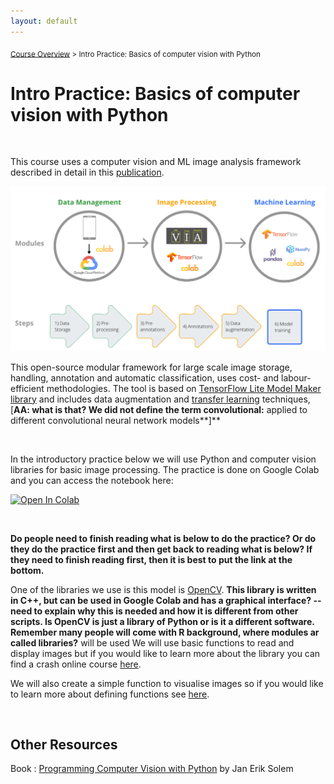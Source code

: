 ```yaml
---
layout: default
---
```


<sub>[Course Overview](index.md) \> Intro Practice: Basics of computer vision with Python</sub>

# Intro Practice: Basics of computer vision with Python

<br/>

This course uses a computer vision and ML image analysis framework described in detail in this [publication](https://www.biorxiv.org/content/10.1101/2022.06.29.498112v1.abstract).

![concepts](./images/framework.png)

This open-source modular framework for large scale image storage, handling, annotation and automatic classification, uses cost- and labour-efficient methodologies. The tool is based on [TensorFlow Lite Model Maker library](https://www.tensorflow.org/lite/models/modify/model_maker) and includes data augmentation and [transfer learning](https://books.google.pt/books?id=CLyDxgEACAAJ&printsec=frontcover#v=onepage&q&f=false) techniques, [**AA: what is that? We did not define the term convolutional:** applied to different convolutional neural network models\*\*]\*\*

<br/>

In the introductory practice below we will use Python and computer vision libraries for basic image processing. The practice is done on Google Colab and you can access the notebook here:

[![Open In Colab](https://colab.research.google.com/assets/colab-badge.svg)](https://colab.research.google.com/drive/1qhc8kgXAwM3k18zgweAsvwIjSG0Qm8lT)

<br/>

**Do people need to finish reading what is below to do the practice? Or do they do the practice first and then get back to reading what is below? If they need to finish reading first, then it is best to put the link at the bottom.**

One of the libraries we use is this model is [OpenCV](https://opencv.org/). **This library is written in C++, but can be used in Google Colab and has a graphical interface? -- need to explain why this is needed and how it is different from other scripts. Is OpenCV is just a library of Python or is it a different software. Remember many people will come with R background, where modules ar called libraries?** will be used We will use basic functions to read and display images but if you would like to learn more about the library you can find a crash online course [here](https://opencv.org/opencv-free-course/).

We will also create a simple function to visualise images so if you would like to learn more about defining functions see [here](https://www.w3schools.com/python/python_functions.asp).

<br/>

## Other Resources

Book : [Programming Computer Vision with Python](http://programmingcomputervision.com/downloads/ProgrammingComputerVision_CCdraft.pdf) by Jan Erik Solem
